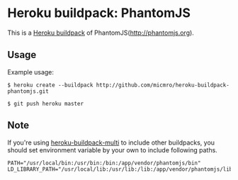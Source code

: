 Heroku buildpack: PhantomJS
=======================

This is a [Heroku buildpack](http://devcenter.heroku.com/articles/buildpacks) of PhantomJS(http://phantomjs.org).

Usage
-----

Example usage:

    $ heroku create --buildpack http://github.com/micmro/heroku-buildpack-phantomjs.git

    $ git push heroku master

Note
-----

If you're using [heroku-buildpack-multi](https://github.com/ddollar/heroku-buildpack-multi) to include other buildpacks, you should set environment variable by your own to include following paths.

    PATH="/usr/local/bin:/usr/bin:/bin:/app/vendor/phantomjs/bin"
    LD_LIBRARY_PATH="/usr/local/lib:/usr/lib:/lib:/app/vendor/phantomjs/lib"



